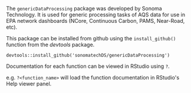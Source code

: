 
The `genericDataProcessing` package was developed by Sonoma Technology. It is used for generic processing tasks of AQS data for use in
EPA network dashboards (NCore, Continuous Carbon, PAMS, Near-Road, etc).

This package can be installed from github using the `install_github()` function from the _devtools_ package.

```
devtools::install_github('sonomatechDS/genericDataProcessing')
```

Documentation for each function can be viewed in RStudio using `?`.

e.g. `?<function_name>` will load the function documentation in RStudio's Help viewer panel.